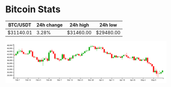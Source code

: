 # Bitcoin Stats

BTC/USDT|24h change|24h high|24h low|
|---|---|---|---|
|$31140.01|3.28%|$31460.00|$29480.00|

<img src="./chart.svg">

